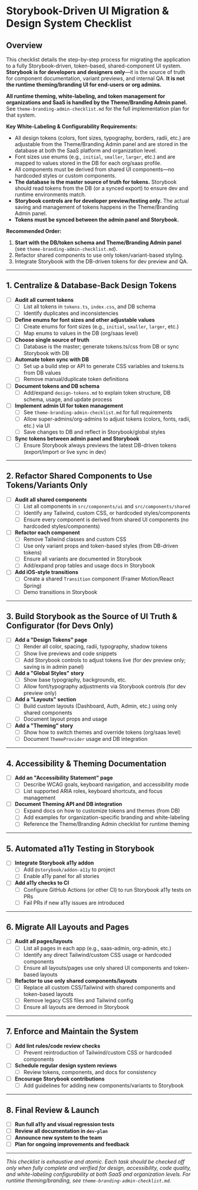 # Storybook-Driven UI Migration & Design System Checklist

## Overview

This checklist details the step-by-step process for migrating the application to a fully Storybook-driven, token-based, shared-component UI system. **Storybook is for developers and designers only**—it is the source of truth for component documentation, variant previews, and internal QA. **It is not the runtime theming/branding UI for end-users or org admins.**

**All runtime theming, white-labeling, and token management for organizations and SaaS is handled by the Theme/Branding Admin panel.** See `theme-branding-admin-checklist.md` for the full implementation plan for that system.

**Key White-Labeling & Configurability Requirements:**
- All design tokens (colors, font sizes, typography, borders, radii, etc.) are adjustable from the Theme/Branding Admin panel and are stored in the database at both the SaaS platform and organization level.
- Font sizes use enums (e.g., `initial`, `smaller`, `larger`, etc.) and are mapped to values stored in the DB for each org/saas profile.
- All components must be derived from shared UI components—no hardcoded styles or custom components.
- **The database is the master source of truth for tokens.** Storybook should read tokens from the DB (or a synced export) to ensure dev and runtime environments match.
- **Storybook controls are for developer preview/testing only.** The actual saving and management of tokens happens in the Theme/Branding Admin panel.
- **Tokens must be synced between the admin panel and Storybook.**

**Recommended Order:**
1. **Start with the DB/token schema and Theme/Branding Admin panel** (see `theme-branding-admin-checklist.md`).
2. Refactor shared components to use only token/variant-based styling.
3. Integrate Storybook with the DB-driven tokens for dev preview and QA.

---

## 1. Centralize & Database-Back Design Tokens
- [ ] **Audit all current tokens**
  - [ ] List all tokens in `tokens.ts`, `index.css`, and DB schema
  - [ ] Identify duplicates and inconsistencies
- [ ] **Define enums for font sizes and other adjustable values**
  - [ ] Create enums for font sizes (e.g., `initial`, `smaller`, `larger`, etc.)
  - [ ] Map enums to values in the DB (org/saas level)
- [ ] **Choose single source of truth**
  - [ ] Database is the master; generate tokens.ts/css from DB or sync Storybook with DB
- [ ] **Automate token sync with DB**
  - [ ] Set up a build step or API to generate CSS variables and tokens.ts from DB values
  - [ ] Remove manual/duplicate token definitions
- [ ] **Document tokens and DB schema**
  - [ ] Add/expand `design-tokens.md` to explain token structure, DB schema, usage, and update process
- [ ] **Implement admin UI for token management**
  - [ ] See `theme-branding-admin-checklist.md` for full requirements
  - [ ] Allow super-admins/org-admins to adjust tokens (colors, fonts, radii, etc.) via UI
  - [ ] Save changes to DB and reflect in Storybook/global styles
- [ ] **Sync tokens between admin panel and Storybook**
  - [ ] Ensure Storybook always previews the latest DB-driven tokens (export/import or live sync in dev)

---

## 2. Refactor Shared Components to Use Tokens/Variants Only
- [ ] **Audit all shared components**
  - [ ] List all components in `src/components/ui` and `src/components/shared`
  - [ ] Identify any Tailwind, custom CSS, or hardcoded styles/components
  - [ ] Ensure every component is derived from shared UI components (no hardcoded styles/components)
- [ ] **Refactor each component**
  - [ ] Remove Tailwind classes and custom CSS
  - [ ] Use only variant props and token-based styles (from DB-driven tokens)
  - [ ] Ensure all variants are documented in Storybook
  - [ ] Add/expand prop tables and usage docs in Storybook
- [ ] **Add iOS-style transitions**
  - [ ] Create a shared `Transition` component (Framer Motion/React Spring)
  - [ ] Demo transitions in Storybook

---

## 3. Build Storybook as the Source of UI Truth & Configurator (for Devs Only)
- [ ] **Add a "Design Tokens" page**
  - [ ] Render all color, spacing, radii, typography, shadow tokens
  - [ ] Show live previews and code snippets
  - [ ] Add Storybook controls to adjust tokens live (for dev preview only; saving is in admin panel)
- [ ] **Add a "Global Styles" story**
  - [ ] Show base typography, backgrounds, etc.
  - [ ] Allow font/typography adjustments via Storybook controls (for dev preview only)
- [ ] **Add a "Layouts" section**
  - [ ] Build custom layouts (Dashboard, Auth, Admin, etc.) using only shared components
  - [ ] Document layout props and usage
- [ ] **Add a "Theming" story**
  - [ ] Show how to switch themes and override tokens (org/saas level)
  - [ ] Document `ThemeProvider` usage and DB integration

---

## 4. Accessibility & Theming Documentation
- [ ] **Add an "Accessibility Statement" page**
  - [ ] Describe WCAG goals, keyboard navigation, and accessibility mode
  - [ ] List supported ARIA roles, keyboard shortcuts, and focus management
- [ ] **Document Theming API and DB integration**
  - [ ] Expand docs on how to customize tokens and themes (from DB)
  - [ ] Add examples for organization-specific branding and white-labeling
  - [ ] Reference the Theme/Branding Admin checklist for runtime theming

---

## 5. Automated a11y Testing in Storybook
- [ ] **Integrate Storybook a11y addon**
  - [ ] Add `@storybook/addon-a11y` to project
  - [ ] Enable a11y panel for all stories
- [ ] **Add a11y checks to CI**
  - [ ] Configure GitHub Actions (or other CI) to run Storybook a11y tests on PRs
  - [ ] Fail PRs if new a11y issues are introduced

---

## 6. Migrate All Layouts and Pages
- [ ] **Audit all pages/layouts**
  - [ ] List all pages in each app (e.g., saas-admin, org-admin, etc.)
  - [ ] Identify any direct Tailwind/custom CSS usage or hardcoded components
  - [ ] Ensure all layouts/pages use only shared UI components and token-based layouts
- [ ] **Refactor to use only shared components/layouts**
  - [ ] Replace all custom CSS/Tailwind with shared components and token-based layouts
  - [ ] Remove legacy CSS files and Tailwind config
  - [ ] Ensure all layouts are demoed in Storybook

---

## 7. Enforce and Maintain the System
- [ ] **Add lint rules/code review checks**
  - [ ] Prevent reintroduction of Tailwind/custom CSS or hardcoded components
- [ ] **Schedule regular design system reviews**
  - [ ] Review tokens, components, and docs for consistency
- [ ] **Encourage Storybook contributions**
  - [ ] Add guidelines for adding new components/variants to Storybook

---

## 8. Final Review & Launch
- [ ] **Run full a11y and visual regression tests**
- [ ] **Review all documentation in `dev-plan`**
- [ ] **Announce new system to the team**
- [ ] **Plan for ongoing improvements and feedback**

---

*This checklist is exhaustive and atomic. Each task should be checked off only when fully complete and verified for design, accessibility, code quality, and white-labeling configurability at both SaaS and organization levels. For runtime theming/branding, see `theme-branding-admin-checklist.md`.* 